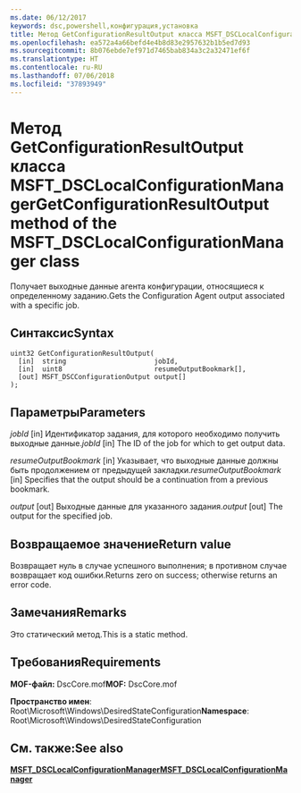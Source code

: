 ```yaml
---
ms.date: 06/12/2017
keywords: dsc,powershell,конфигурация,установка
title: Метод GetConfigurationResultOutput класса MSFT_DSCLocalConfigurationManager
ms.openlocfilehash: ea572a4a66befd4e4b8d83e2957632b1b5ed7d93
ms.sourcegitcommit: 8b076ebde7ef971d7465bab834a3c2a32471ef6f
ms.translationtype: HT
ms.contentlocale: ru-RU
ms.lasthandoff: 07/06/2018
ms.locfileid: "37893949"
---
```

# <a name="getconfigurationresultoutput-method-of-the-msftdsclocalconfigurationmanager-class"></a><span data-ttu-id="a388d-103">Метод GetConfigurationResultOutput класса MSFT_DSCLocalConfigurationManager</span><span class="sxs-lookup"><span data-stu-id="a388d-103">GetConfigurationResultOutput method of the MSFT_DSCLocalConfigurationManager class</span></span>

<span data-ttu-id="a388d-104">Получает выходные данные агента конфигурации, относящиеся к определенному заданию.</span><span class="sxs-lookup"><span data-stu-id="a388d-104">Gets the Configuration Agent output associated with a specific job.</span></span>

## <a name="syntax"></a><span data-ttu-id="a388d-105">Синтаксис</span><span class="sxs-lookup"><span data-stu-id="a388d-105">Syntax</span></span>

```mof
uint32 GetConfigurationResultOutput(
  [in]  string                      jobId,
  [in]  uint8                       resumeOutputBookmark[],
  [out] MSFT_DSCConfigurationOutput output[]
);
```

## <a name="parameters"></a><span data-ttu-id="a388d-106">Параметры</span><span class="sxs-lookup"><span data-stu-id="a388d-106">Parameters</span></span>

<span data-ttu-id="a388d-107">*jobId* \[in\] Идентификатор задания, для которого необходимо получить выходные данные.</span><span class="sxs-lookup"><span data-stu-id="a388d-107">*jobId* \[in\] The ID of the job for which to get output data.</span></span>

<span data-ttu-id="a388d-108">*resumeOutputBookmark* \[in\] Указывает, что выходные данные должны быть продолжением от предыдущей закладки.</span><span class="sxs-lookup"><span data-stu-id="a388d-108">*resumeOutputBookmark* \[in\] Specifies that the output should be a continuation from a previous bookmark.</span></span>

<span data-ttu-id="a388d-109">*output* \[out\] Выходные данные для указанного задания.</span><span class="sxs-lookup"><span data-stu-id="a388d-109">*output* \[out\] The output for the specified job.</span></span>

## <a name="return-value"></a><span data-ttu-id="a388d-110">Возвращаемое значение</span><span class="sxs-lookup"><span data-stu-id="a388d-110">Return value</span></span>

<span data-ttu-id="a388d-111">Возвращает нуль в случае успешного выполнения; в противном случае возвращает код ошибки.</span><span class="sxs-lookup"><span data-stu-id="a388d-111">Returns zero on success; otherwise returns an error code.</span></span>

## <a name="remarks"></a><span data-ttu-id="a388d-112">Замечания</span><span class="sxs-lookup"><span data-stu-id="a388d-112">Remarks</span></span>

<span data-ttu-id="a388d-113">Это статический метод.</span><span class="sxs-lookup"><span data-stu-id="a388d-113">This is a static method.</span></span>

## <a name="requirements"></a><span data-ttu-id="a388d-114">Требования</span><span class="sxs-lookup"><span data-stu-id="a388d-114">Requirements</span></span>

<span data-ttu-id="a388d-115">**MOF-файл:** DscCore.mof</span><span class="sxs-lookup"><span data-stu-id="a388d-115">**MOF:** DscCore.mof</span></span>

<span data-ttu-id="a388d-116">**Пространство имен**: Root\Microsoft\Windows\DesiredStateConfiguration</span><span class="sxs-lookup"><span data-stu-id="a388d-116">**Namespace**: Root\Microsoft\Windows\DesiredStateConfiguration</span></span>

## <a name="see-also"></a><span data-ttu-id="a388d-117">См. также:</span><span class="sxs-lookup"><span data-stu-id="a388d-117">See also</span></span>

[<span data-ttu-id="a388d-118">**MSFT_DSCLocalConfigurationManager**</span><span class="sxs-lookup"><span data-stu-id="a388d-118">**MSFT_DSCLocalConfigurationManager**</span></span>](msft-dsclocalconfigurationmanager.md)